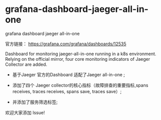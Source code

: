 # grafana-dashboard-jaeger-all-in-one
grafana dashboard jaeger all-in-one

官方链接： https://grafana.com/grafana/dashboards/12535

Dashboard for monitoring jaeger-all-in-one running in a k8s environment. Relying on the official mirror, four core monitoring indicators of Jaeger Collector are added.

- 基于Jaeger 官方的Dashboard 适配了Jaeger all-in-one ;

- 添加了四个 Jaeger collector的核心指标（故障排查的重要指标,spans receives, traces receives, spans save, traces save）;

- 并添加了服务筛选标签;

欢迎大家添加 Issue!


